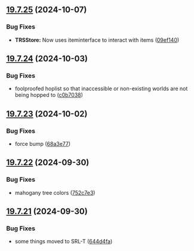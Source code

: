 ## [19.7.25](https://github.com/Torwent/WaspLib/compare/v19.7.24...v19.7.25) (2024-10-07)


### Bug Fixes

* **TRSStore:** Now uses iteminterface to interact with items ([09ef140](https://github.com/Torwent/WaspLib/commit/09ef140d44cae323ecf06ea1dbda9e3de8bbe245))



## [19.7.24](https://github.com/Torwent/WaspLib/compare/v19.7.23...v19.7.24) (2024-10-03)


### Bug Fixes

* foolproofed hoplist so that inaccessible or non-existing worlds are not being hopped to ([c0b7038](https://github.com/Torwent/WaspLib/commit/c0b7038369f10ff157047511fb7e287cf578f389))



## [19.7.23](https://github.com/Torwent/WaspLib/compare/v19.7.22...v19.7.23) (2024-10-02)


### Bug Fixes

* force bump ([68a3e77](https://github.com/Torwent/WaspLib/commit/68a3e77ac3c1d66d10daccc6c0d96acfd2042825))



## [19.7.22](https://github.com/Torwent/WaspLib/compare/v19.7.21...v19.7.22) (2024-09-30)


### Bug Fixes

* mahogany tree colors ([752c7e3](https://github.com/Torwent/WaspLib/commit/752c7e37d9ab1d21691c59ff665d2a426ba6c31d))



## [19.7.21](https://github.com/Torwent/WaspLib/compare/v19.7.20...v19.7.21) (2024-09-30)


### Bug Fixes

* some things moved to SRL-T ([644d4fa](https://github.com/Torwent/WaspLib/commit/644d4fa294063bca30d103647e291d2830be68de))



